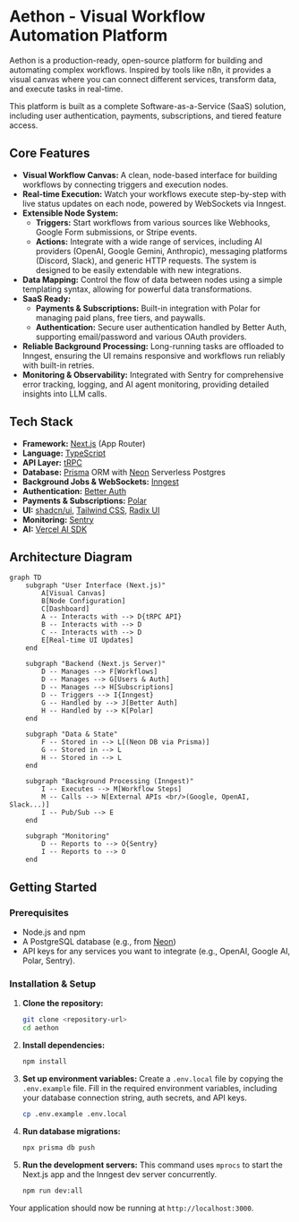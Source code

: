 # Aethon - Visual Workflow Automation Platform

Aethon is a production-ready, open-source platform for building and automating complex workflows. Inspired by tools like n8n, it provides a visual canvas where you can connect different services, transform data, and execute tasks in real-time.

This platform is built as a complete Software-as-a-Service (SaaS) solution, including user authentication, payments, subscriptions, and tiered feature access.

## Core Features

- **Visual Workflow Canvas:** A clean, node-based interface for building workflows by connecting triggers and execution nodes.
- **Real-time Execution:** Watch your workflows execute step-by-step with live status updates on each node, powered by WebSockets via Inngest.
- **Extensible Node System:**
    - **Triggers:** Start workflows from various sources like Webhooks, Google Form submissions, or Stripe events.
    - **Actions:** Integrate with a wide range of services, including AI providers (OpenAI, Google Gemini, Anthropic), messaging platforms (Discord, Slack), and generic HTTP requests. The system is designed to be easily extendable with new integrations.
- **Data Mapping:** Control the flow of data between nodes using a simple templating syntax, allowing for powerful data transformations.
- **SaaS Ready:**
    - **Payments & Subscriptions:** Built-in integration with Polar for managing paid plans, free tiers, and paywalls.
    - **Authentication:** Secure user authentication handled by Better Auth, supporting email/password and various OAuth providers.
- **Reliable Background Processing:** Long-running tasks are offloaded to Inngest, ensuring the UI remains responsive and workflows run reliably with built-in retries.
- **Monitoring & Observability:** Integrated with Sentry for comprehensive error tracking, logging, and AI agent monitoring, providing detailed insights into LLM calls.

## Tech Stack

- **Framework:** [Next.js](https://nextjs.org/) (App Router)
- **Language:** [TypeScript](https://www.typescriptlang.org/)
- **API Layer:** [tRPC](https://trpc.io/)
- **Database:** [Prisma](https://www.prisma.io/) ORM with [Neon](https://neon.tech/) Serverless Postgres
- **Background Jobs & WebSockets:** [Inngest](https://www.inngest.com/)
- **Authentication:** [Better Auth](https://github.com/polarsource/better-auth)
- **Payments & Subscriptions:** [Polar](https://polar.sh/)
- **UI:** [shadcn/ui](https://ui.shadcn.com/), [Tailwind CSS](https://tailwindcss.com/), [Radix UI](https://www.radix-ui.com/)
- **Monitoring:** [Sentry](https://sentry.io/)
- **AI:** [Vercel AI SDK](https://sdk.vercel.ai/docs)

## Architecture Diagram

```mermaid
graph TD
    subgraph "User Interface (Next.js)"
        A[Visual Canvas]
        B[Node Configuration]
        C[Dashboard]
        A -- Interacts with --> D{tRPC API}
        B -- Interacts with --> D
        C -- Interacts with --> D
        E[Real-time UI Updates]
    end

    subgraph "Backend (Next.js Server)"
        D -- Manages --> F[Workflows]
        D -- Manages --> G[Users & Auth]
        D -- Manages --> H[Subscriptions]
        D -- Triggers --> I{Inngest}
        G -- Handled by --> J[Better Auth]
        H -- Handled by --> K[Polar]
    end

    subgraph "Data & State"
        F -- Stored in --> L[(Neon DB via Prisma)]
        G -- Stored in --> L
        H -- Stored in --> L
    end

    subgraph "Background Processing (Inngest)"
        I -- Executes --> M[Workflow Steps]
        M -- Calls --> N[External APIs <br/>(Google, OpenAI, Slack...)]
        I -- Pub/Sub --> E
    end

    subgraph "Monitoring"
        D -- Reports to --> O{Sentry}
        I -- Reports to --> O
    end
```

## Getting Started

### Prerequisites

- Node.js and npm
- A PostgreSQL database (e.g., from [Neon](https://neon.tech/))
- API keys for any services you want to integrate (e.g., OpenAI, Google AI, Polar, Sentry).

### Installation & Setup

1.  **Clone the repository:**
    ```bash
    git clone <repository-url>
    cd aethon
    ```

2.  **Install dependencies:**
    ```bash
    npm install
    ```

3.  **Set up environment variables:**
    Create a `.env.local` file by copying the `.env.example` file. Fill in the required environment variables, including your database connection string, auth secrets, and API keys.
    ```bash
    cp .env.example .env.local
    ```

4.  **Run database migrations:**
    ```bash
    npx prisma db push
    ```

5.  **Run the development servers:**
    This command uses `mprocs` to start the Next.js app and the Inngest dev server concurrently.
    ```bash
    npm run dev:all
    ```

Your application should now be running at `http://localhost:3000`.
